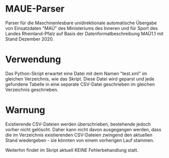 # MAUE-Parser
Parser für die Maschinenlesbare unidirektionale automatische Übergabe von Einsatzdaten "MAÜ" des Ministeriums des 
Inneren und für Sport des Landes Rheinland-Pfalz auf Basis der Datenformatbeschreibung MAÜ1.1 mit Stand Dezember 2020.

# Verwendung
Das Python-Skript erwartet eine Datei mit dem Namen "test.xml" im gleichen Verzeichnis, wie das Skript. Diese Datei wird geparst und jede gefundene Tabelle in eine 
separate CSV-Datei geschrieben im gleichen Verzeichnis geschrieben.

# Warnung
Existierende CSV-Dateien werden überschrieben, bestehende jedoch vorher nicht gelöscht. Daher kann nicht davon ausgegangen werden, 
dass die im Verzeichnis existierenden CSV-Dateien zwingend den aktuellen Stand wiedergeben - sie könnten von einem vorherigen Lauf stammen.

Weiterhin findet im Skript aktuell KEINE Fehlerbehandlung statt. 
